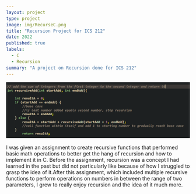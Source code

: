 ```yaml
---
layout: project
type: project
image: img/RecurseC.png
title: "Recursion Project for ICS 212"
date: 2022
published: true
labels:
  - C
  - Recursion
summary: "A project on Recursion done for ICS 212"
---
```


<img class="" src="../img/RecurseC.png">

I was given an assignment to create recursive functions that performed basic math operations to better get the hang of recursion and how to implement it in C.  Before the assignment, recursion was a concept I had learned in the past but did not particularly like because of how I struggled to grasp the idea of it.After this assignment, which included multiple recursive functions to perform operations on numbers in between the range of two parameters, I grew to really enjoy recursion and the idea of it much more.  
